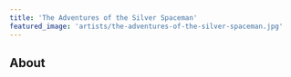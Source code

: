 ```yaml
---
title: 'The Adventures of the Silver Spaceman'
featured_image: 'artists/the-adventures-of-the-silver-spaceman.jpg'
---
```


## About


